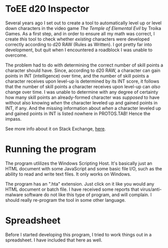 # ToEE d20 Inspector

Several years ago I set out to create a tool to automatically level up or level down characters in the video game _The Temple of Elemental Evil_ by Troika Games. As a first step, and in order to ensure all my math was correct, I create _this_ tool to check whether _existing_ characters were developed correctly according to d20 RAW (Rules as Written). I got pretty far into development, but quit when I encountered a roadblock I was unable to overcome.

The problem had to do with determining the correct number of skill points a character should have. Since, according to d20 RAW, a character can gain points in INT (intelligence) over time, and the number of skill points a character receives upon level-up is determined by its INT score, it follows that the number of skill points a character receives upon level-up can _also_ change over time. I was unable to determine with any degree of certainty how many skill points an already-formed character was _supposed_ to have without also knowing _when_ the character leveled up and gained points in INT, if any. And the missing information about _when_ a character leveled up and gained points in INT is listed nowhere in PROTOS.TAB! Hence the impass.

See more info about it on Stack Exchange, [here](https://rpg.stackexchange.com/questions/153093/how-do-i-know-whether-a-9th-level-character-has-the-correct-number-of-skill-poin).

# Running the program

The program utlilizes the Windows Scripting Host. It's basically just an HTML document with some JavaScript and some basic file I/O, such as the ability to read and write text files. It only works on Windows.

The program has an ".hta" extension. Just click on it like you would any HTML document or batch file. I have received some reports that virus/anti-malware software do not like this type of program, and will complain. I should really re-program the tool in some other language.

# Spreadsheet

Before I started developing this program, I tried to work things out in a spreadsheet. I have included that here as well.
